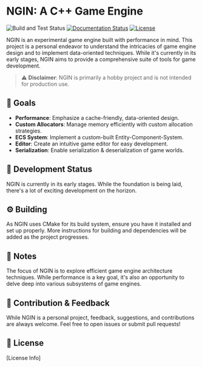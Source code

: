 # NGIN: A C++ Game Engine

![Build and Test Status](https://github.com/berggrenmille/NGIN/actions/workflows/cmake.yml/badge.svg)
[![Documentation Status](https://github.com/berggrenmille/NGIN/actions/workflows/documentation.yml/badge.svg)](https://berggrenmille.github.io/NGIN/)
[![License](https://img.shields.io/badge/License-Apache_2.0-blue.svg)](https://opensource.org/licenses/Apache-2.0)


NGIN is an experimental game engine built with performance in mind. This project is a personal endeavor to understand the intricacies of game engine design and to implement data-oriented techniques. While it's currently in its early stages, NGIN aims to provide a comprehensive suite of tools for game development.

> :warning: **Disclaimer**: NGIN is primarily a hobby project and is not intended for production use.

## :dart: Goals

- **Performance**: Emphasize a cache-friendly, data-oriented design.
- **Custom Allocators**: Manage memory efficiently with custom allocation strategies.
- **ECS System**: Implement a custom-built Entity-Component-System.
- **Editor**: Create an intuitive game editor for easy development.
- **Serialization**: Enable serialization & deserialization of game worlds.

## :construction: Development Status

NGIN is currently in its early stages. While the foundation is being laid, there's a lot of exciting development on the horizon.

## :gear: Building

As NGIN uses CMake for its build system, ensure you have it installed and set up properly. More instructions for building and dependencies will be added as the project progresses.

## :memo: Notes

The focus of NGIN is to explore efficient game engine architecture techniques. While performance is a key goal, it's also an opportunity to delve deep into various subsystems of game engines.

## :handshake: Contribution & Feedback

While NGIN is a personal project, feedback, suggestions, and contributions are always welcome. Feel free to open issues or submit pull requests!

## :scroll: License

[License Info]
